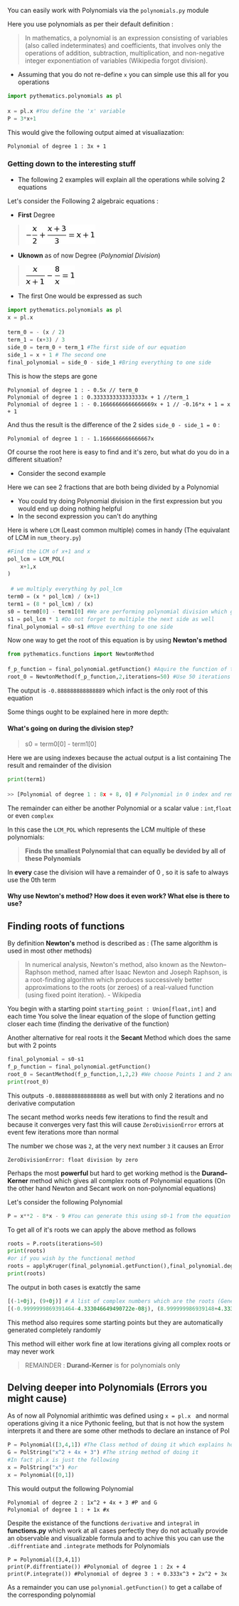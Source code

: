 You can easily work with Polynomials via the `polynomials.py` module

Here you use polynomials as per their default definition :
> In mathematics, a polynomial is an expression consisting of variables (also called indeterminates) and coefficients, that involves only the operations of addition, subtraction, multiplication, and non-negative integer exponentiation of variables (Wikipedia forgot division).

- Assuming that you do not re-define `x` you can simple use this all for you operations

```python
import pythematics.polynomials as pl

x = pl.x #You define the 'x' variable
P = 3*x+1
```
This would give the following output aimed at visualiazation:

```
Polynomial of degree 1 : 3x + 1
```

### Getting down to the interesting stuff

- The following 2 examples will explain all the operations while solving 2 equations

Let's consider the Following 2 algebraic equations : 
- **First** Degree 

>![First equation](Latex/eq_1.png)

- **Uknown** as of now Degree (*Polynomial Division*)

>![Second Equation](Latex/eq_2.png)

- The first One would be expressed as such 

```python
import pythematics.polynomials as pl
x = pl.x

term_0 = - (x / 2)
term_1 = (x+3) / 3
side_0 = term_0 + term_1 #The first side of our equation
side_1 = x + 1 # The second one
final_polynomial = side_0 - side_1 #Bring everything to one side
```
This is how the steps are gone

```
Polynomial of degree 1 : - 0.5x // term_0
Polynomial of degree 1 : 0.3333333333333333x + 1 //term_1
Polynomial of degree 1 : - 0.16666666666666669x + 1 // -0.16*x + 1 = x + 1
```
And thus the result is the difference of the 2 sides `side_0 - side_1 = 0` :
```
Polynomial of degree 1 : - 1.1666666666666667x 
```
Of course the root here is easy to find and it's zero, but what do you do in a different situation?

- Consider the second example

Here we can see 2 fractions that are both being divided by a Polynomial

- You could try doing Polynomial division in the first expression but you would end up doing nothing helpful
- In the second expression you can't do anything

Here is where `LCM` (Least common multiple) comes in handy (The equivalant of LCM in `num_theory.py`)
```python
#Find the LCM of x+1 and x
pol_lcm = LCM_POL(
    x+1,x
)

 # we multiply everything by pol_lcm
term0 = (x * pol_lcm) / (x+1)
term1 = (8 * pol_lcm) / (x)
s0 = term0[0] - term1[0] #We are performing polynomial division which gives (Output,Remainder)
s1 = pol_lcm * 1 #Do not forget to multiple the next side as well
final_polynomial = s0-s1 #Move everthing to one side
```
Now one way to get the root of this equation is by using  **Newton's method**

```python
from pythematics.functions import NewtonMethod

f_p_function = final_polynomial.getFunction() #Aquire the function of the pol (callabe)
root_0 = NewtonMethod(f_p_function,2,iterations=50) #Use 50 iterations to approximate and a start point
```
The output is `-0.888888888888889` which infact is the only root of this equation

Some things ought to be explained here in more depth:

#### What's going on during the division step?

> s0 = term0[0] - term1[0]

Here we are using indexes because the actual output is a list containing The result and remainder of the division 
```python
print(term1)

>> [Polynomial of degree 1 : 8x + 8, 0] # Polynomial in 0 index and remainder in 1
```

The remainder can either be another Polynomial or a scalar value : `int`,`float` or even `complex`

In this case the `LCM_POL` which represents the LCM multiple of these polynomials:

> **Finds the smallest Polynomial that can equally be devided by all of these Polynomials**

In **every** case the division will have a remainder of 0 , so it is safe to always use the 0th term

#### Why use Newton's method? How does it even work? What else is there to use?

## Finding roots of functions

By definition **Newton's** method is described as : (The same algorithm is used in most other methods)

> In numerical analysis, Newton's method, also known as the Newton–Raphson method, named after Isaac Newton and Joseph Raphson, is a root-finding algorithm which produces successively better approximations to the roots (or zeroes) of a real-valued function (using fixed point iteration). - Wikipedia

You begin with a starting point `starting_point : Union[float,int]` and each time You solve the linear equation of the slope of function getting closer each time (finding the derivative of the function)

Another alternative for real roots it the **Secant** Method which does the same but with 2 points

```python
final_polynomial = s0-s1
f_p_function = final_polynomial.getFunction()
root_0 = SecantMethod(f_p_function,1,2,2) #We choose Points 1 and 2 and we Iterate 2 times
print(root_0)
```
This outputs `-0.8888888888888888` as well but with only 2 iterations and no derivative computation

The secant method works needs few iterations to find the result and because it converges very fast this will cause `ZeroDivisionError` errors at event few iterations more than normal 

The number we chose was `2`, at the very next number `3` it causes an Error

```
ZeroDivisionError: float division by zero
```

Perhaps the most **powerful** but hard to get working method is the **Durand–Kerner** method which gives all complex roots of Polynomial equations (On the other hand Newton and Secant work on non-polynomial equations)

Let's consider the following Polynomial

```python
P = x**2 - 8*x - 9 #You can generate this using s0-1 from the equation example
```
To get all of it's roots we can apply the above method as follows

```python
roots = P.roots(iterations=50)
print(roots)
#or if you wish by the functional method
roots = applyKruger(final_polynomial.getFunction(),final_polynomial.degree,50)
print(roots)
```
The output in both cases is exatctly the same

```python
[(-1+0j), (9+0j)] # A list of complex numbers which are the roots (Generated in iteration 10)
[(-0.9999999869391464-4.333046649490722e-08j), (8.999999986939148+4.33304664947988e-08j)] #Iteration 9
```
This method also requires some starting points but they are automatically generated completely randomly   

This method will either work fine at low iterations giving all complex roots or may never work

> REMAINDER : **Durand-Kerner** is for polynomials only

## Delving deeper into Polynomials (Errors you might cause)

As of now all Polynomial arithimtic was defined using `x = pl.x ` and normal operations giving it a nice Pythonic feeling, but that is not how the system interprets it and there are some other methods to declare an instance of Pol

```python
P = Polynomial([3,4,1]) #The Class method of doing it which explains how everything works
G = PolString("x^2 + 4x + 3") #The string method of doing it
#In fact pl.x is just the following
x = PolString("x") #or
x = Polynomial([0,1])
```
This would output the following Polynomial
```
Polynomial of degree 2 : 1x^2 + 4x + 3 #P and G
Polynomial of degree 1 : + 1x #x
```

Despite the existance of the functions `derivative` and `integral` in **functions.py** which work at all cases perfectly they do not actually provide an observable and visualizable formula and to achive this you can use the `.diffrentiate` and `.integrate` methods for Polynomials

```
P = Polynomial([3,4,1])
print(P.diffrentiate()) #Polynomial of degree 1 : 2x + 4 
print(P.integrate()) #Polynomial of degree 3 : + 0.333x^3 + 2x^2 + 3x
```

As a remainder you can use `polynomial.getFunction()` to get a callabe of the corresponding polynomial
